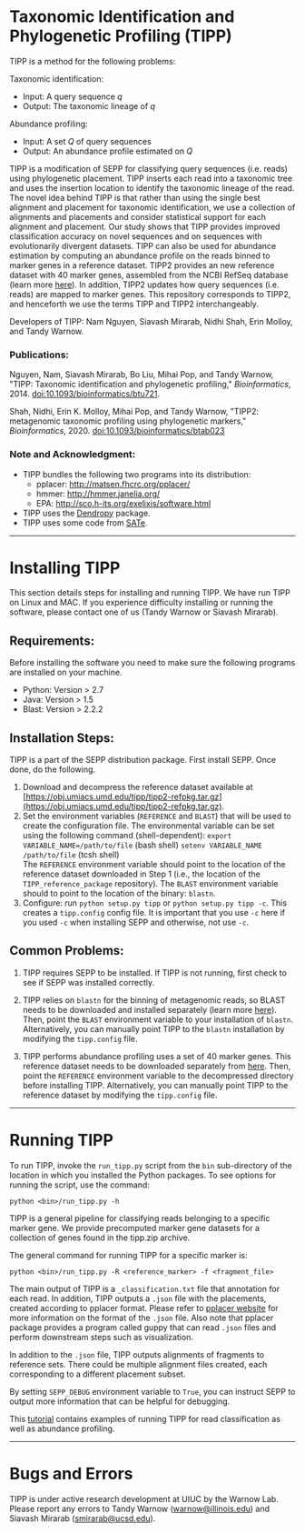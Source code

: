 Taxonomic Identification and Phylogenetic Profiling (TIPP)
==========================================================
TIPP is a method for the following problems:

Taxonomic identification:
+ Input: A query sequence *q*
+ Output: The taxonomic lineage of *q*

Abundance profiling:
+ Input: A set *Q* of query sequences
+ Output: An abundance profile estimated on *Q*

TIPP is a modification of SEPP for classifying query sequences (i.e. reads) using phylogenetic placement. TIPP inserts each read into a taxonomic tree and uses the insertion location to identify the taxonomic lineage of the read. The novel idea behind TIPP is that rather than using the single best alignment and placement for taxonomic identification, we use a collection of alignments and placements and consider statistical support for each alignment and placement. Our study shows that TIPP provides improved classification accuracy on novel sequences and on sequences with evolutionarily divergent datasets. TIPP can also be used for abundance estimation by computing an abundance profile on the reads binned to marker genes in a reference dataset. TIPP2 provides an new reference dataset with 40 marker genes, assembled from the NCBI RefSeq database (learn more [here](https://github.com/shahnidhi/TIPP_reference_package)). In addition, TIPP2 updates how query sequences (i.e. reads) are mapped to marker genes. This repository corresponds to TIPP2, and henceforth we use the terms TIPP and TIPP2 interchangeably.

Developers of TIPP: Nam Nguyen, Siavash Mirarab, Nidhi Shah, Erin Molloy, and Tandy Warnow.

### Publications:
Nguyen, Nam, Siavash Mirarab, Bo Liu, Mihai Pop, and Tandy Warnow, "TIPP: Taxonomic identification and phylogenetic profiling," *Bioinformatics*, 2014. [doi:10.1093/bioinformatics/btu721](http://bioinformatics.oxfordjournals.org/content/30/24/3548.full.pdf).

Shah, Nidhi, Erin K. Molloy, Mihai Pop, and Tandy Warnow, "TIPP2: metagenomic taxonomic profiling using phylogenetic markers," *Bioinformatics*, 2020. [doi:10.1093/bioinformatics/btab023](https://doi.org/10.1093/bioinformatics/btab023)

### Note and Acknowledgment: 
- TIPP bundles the following two programs into its distribution:
	- pplacer: http://matsen.fhcrc.org/pplacer/
	- hmmer: http://hmmer.janelia.org/
	- EPA: http://sco.h-its.org/exelixis/software.html
- TIPP uses the [Dendropy](http://pythonhosted.org/DendroPy/) package. 
- TIPP uses some code from [SATe](http://phylo.bio.ku.edu/software/sate/sate.html).

-------------------------------------

Installing TIPP
===============
This section details steps for installing and running TIPP. We have run TIPP on Linux and MAC. If you experience difficulty installing or running the software, please contact one of us (Tandy Warnow or Siavash Mirarab).

Requirements:
-------------
Before installing the software you need to make sure the following programs are installed on your machine.

- Python: Version > 2.7 
- Java: Version > 1.5
- Blast: Version > 2.2.2

Installation Steps:
-------------------
TIPP is a part of the SEPP distribution package. First install SEPP. Once done, do the following. 

1. Download and decompress the reference dataset available at [https://obj.umiacs.umd.edu/tipp/tipp2-refpkg.tar.gz](https://obj.umiacs.umd.edu/tipp/tipp2-refpkg.tar.gz).
2. Set the environment variables (`REFERENCE` and `BLAST`) that will be used to create the configuration file. The environmental variable can be set using the following command (shell-dependent):
    `export VARIABLE_NAME=/path/to/file` (bash shell)
    `setenv VARIABLE_NAME /path/to/file` (tcsh shell)  
    The `REFERENCE` environment variable should point to the location of the reference dataset downloaded in Step 1 (i.e., the location of the `TIPP_reference_package` repository). The `BLAST` environment variable should to point to the location of the binary: `blastn`.
3. Configure: run `python setup.py tipp` or `python setup.py tipp -c`. This  creates a `tipp.config` config file. It is important that you use `-c` here if you used `-c` when installing SEPP and otherwise, not use `-c`. 


Common Problems:
----------------
1. TIPP requires SEPP to be installed. If TIPP is not running, first check to see if SEPP was installed correctly.

2. TIPP relies on `blastn` for the binning of metagenomic reads, so BLAST needs to be downloaded and installed separately (learn more [here](http://blast.ncbi.nlm.nih.gov/Blast.cgi?PAGE_TYPE=BlastDocs&DOC_TYPE=Download)). Then, point the `BLAST` environment variable to your installation of `blastn`. Alternatively, you can manually point TIPP to the `blastn` installation by modifying the `tipp.config` file. 

3. TIPP performs abundance profiling uses a set of 40 marker genes. This reference dataset needs to be downloaded separately from [here](https://obj.umiacs.umd.edu/tipp/tipp2-refpkg.tar.gz). Then, point the `REFERENCE` environment variable to the decompressed directory before installing TIPP. Alternatively, you can manually point TIPP to the reference dataset by modifying the `tipp.config` file. 

---------------------------------------------

Running TIPP
============
To run TIPP, invoke the `run_tipp.py` script from the `bin` sub-directory of the location in which you installed the Python packages. To see options for running the script, use the command:

`python <bin>/run_tipp.py -h`

TIPP is a general pipeline for classifying reads belonging to a specific marker gene.  We provide precomputed marker gene datasets for a collection of genes found in the tipp.zip archive.  

The general command for running TIPP for a specific marker is:

`python <bin>/run_tipp.py -R <reference_marker> -f <fragment_file>`

The main output of TIPP is a `_classification.txt` file that annotation for each read. In addition, TIPP outputs a `.json` file with the placements, created according to pplacer format. Please refer to [pplacer website](http://matsen.github.com/pplacer/generated_rst/pplacer.html#json-format-specification) for more information on the format of the `.json` file. Also note that pplacer package provides a program called guppy that can read `.json` files and perform downstream steps such as visualization.

In addition to the `.json` file, TIPP outputs alignments of fragments to reference sets. There could be multiple alignment files created, each corresponding to a different placement subset. 

By setting `SEPP_DEBUG` environment variable to `True`, you can instruct SEPP to output more information that can be helpful for debugging.  

This [tutorial](tutorial/tipp-tutorial.md) contains examples of running TIPP for read classification as well as abundance profiling.

---------------------------------------------

Bugs and Errors
===============
TIPP is under active research development at UIUC by the Warnow Lab. Please report any errors to Tandy Warnow (warnow@illinois.edu) and Siavash Mirarab (smirarab@ucsd.edu).


